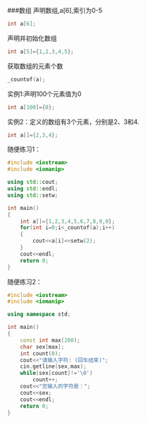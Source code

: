 ###数组
声明数组,a[6],索引为0-5
```cpp
int a[6];
```
声明并初始化数组
```cpp
int a[5]={1,2,3,4,5};
```
获取数组的元素个数
```cpp
_countof(a);
```
实例1:声明100个元素值为0
```cpp
int a[100]={0};
```
实例2：定义的数组有3个元素，分别是2、3和4.
```cpp
int a[]={2,3,4};
```
随便练习1：
```cpp
#include <iostream>
#include <iomanip>

using std::cout;
using std::endl;
using std::setw;

int main()
{
	int a[]={1,2,3,4,5,6,7,8,9,0};
	for(int i=0;i<_countof(a);i++)
	{
		cout<<a[i]<<setw(2);
	}
	cout<<endl;
	return 0;
}
```
随便练习2：
```cpp
#include <iostream>
#include <iomanip>

using namespace std;

int main()
{
	const int max(200);
	char sex[max];
	int count(0);
	cout<<"请输入字符: (回车结束)";
	cin.getline(sex,max);
	while(sex[count]!='\0')
		count++;
	cout<<"您输入的字符是：";
	cout<<sex;
	cout<<endl;
	return 0;
}
```
